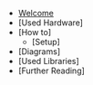 - [Welcome](/)
- [Used Hardware]
- [How to]
  - [Setup]
- [Diagrams]
- [Used Libraries]
- [Further Reading]
